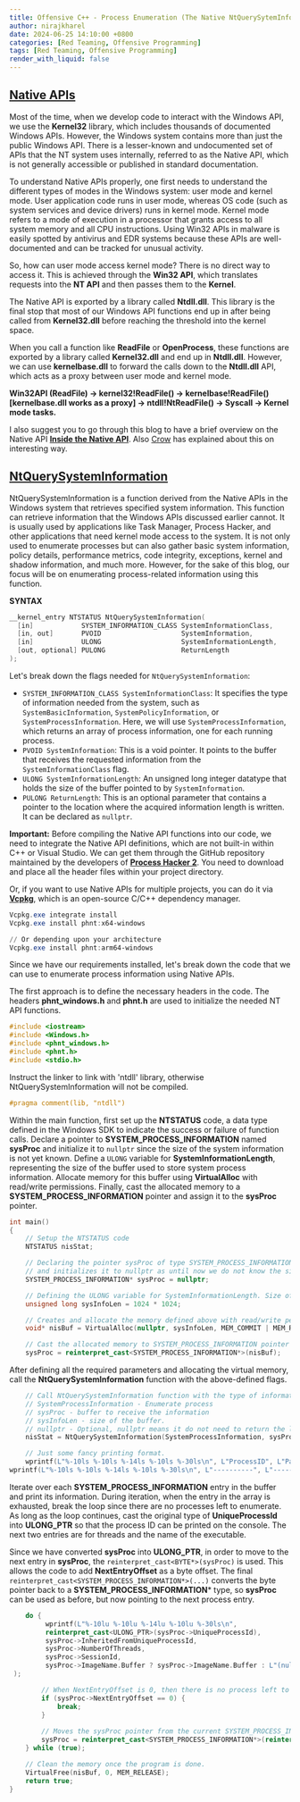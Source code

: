 ```yaml
---
title: Offensive C++ - Process Enumeration (The Native NtQuerySytemInformation)
author: nirajkharel
date: 2024-06-25 14:10:00 +0800
categories: [Red Teaming, Offensive Programming]
tags: [Red Teaming, Offensive Programming]
render_with_liquid: false
---
```



## [Native APIs](https://learn.microsoft.com/en-us/sysinternals/resources/inside-native-applications)
Most of the time, when we develop code to interact with the Windows API, we use the **Kernel32** library, which includes thousands of documented Windows APIs. However, the Windows system contains more than just the public Windows API. There is a lesser-known and undocumented set of APIs that the NT system uses internally, referred to as the Native API, which is not generally accessible or published in standard documentation.

To understand Native APIs properly, one first needs to understand the different types of modes in the Windows system: user mode and kernel mode. User application code runs in user mode, whereas OS code (such as system services and device drivers) runs in kernel mode. Kernel mode refers to a mode of execution in a processor that grants access to all system memory and all CPU instructions. Using Win32 APIs in malware is easily spotted by antivirus and EDR systems because these APIs are well-documented and can be tracked for unusual activity.

So, how can user mode access kernel mode? There is no direct way to access it. This is achieved through the **Win32 API**, which translates requests into the **NT API** and then passes them to the **Kernel**.

The Native API is exported by a library called **Ntdll.dll**. This library is the final stop that most of our Windows API functions end up in after being called from **Kernel32.dll** before reaching the threshold into the kernel space.

When you call a function like **ReadFile** or **OpenProcess**, these functions are exported by a library called **Kernel32.dll** and end up in **Ntdll.dll**. However, we can use **kernelbase.dll** to forward the calls down to the **Ntdll.dll** API, which acts as a proxy between user mode and kernel mode.

**Win32API (ReadFile) -> kernel32!ReadFile() -> kernelbase!ReadFile() [kernelbase.dll works as a proxy] -> ntdll!NtReadFile() -> Syscall -> Kernel mode tasks.**

I also suggest you to go through this blog to have a brief overview on the Native API **[Inside the Native API](http://mirrors.arcadecontrols.com/www.sysinternals.com/Information/NativeApi.html)**. Also [Crow](https://www.youtube.com/watch?v=P1PHRcmPM7c&t=2395s) has explained about this on interesting way.


## [NtQuerySystemInformation](https://learn.microsoft.com/en-us/windows/win32/api/winternl/nf-winternl-ntquerysysteminformation)
NtQuerySystemInformation is a function derived from the Native APIs in the Windows system that retrieves specified system information. This function can retrieve information that the Windows APIs discussed earlier cannot. It is usually used by applications like Task Manager, Process Hacker, and other applications that need kernel mode access to the system. It is not only used to enumerate processes but can also gather basic system information, policy details, performance metrics, code integrity, exceptions, kernel and shadow information, and much more. However, for the sake of this blog, our focus will be on enumerating process-related information using this function.

**SYNTAX**
```c++
__kernel_entry NTSTATUS NtQuerySystemInformation(
  [in]            SYSTEM_INFORMATION_CLASS SystemInformationClass,
  [in, out]       PVOID                    SystemInformation,
  [in]            ULONG                    SystemInformationLength,
  [out, optional] PULONG                   ReturnLength
);
```

Let's break down the flags needed for `NtQuerySystemInformation`:
- `SYSTEM_INFORMATION_CLASS SystemInformationClass`: It specifies the type of information needed from the system, such as `SystemBasicInformation`, `SystemPolicyInformation`, or `SystemProcessInformation`. Here, we will use `SystemProcessInformation`, which returns an array of process information, one for each running process.
- `PVOID SystemInformation`: This is a void pointer. It points to the buffer that receives the requested information from the `SystemInformationClass` flag.
- `ULONG SystemInformationLength`: An unsigned long integer datatype that holds the size of the buffer pointed to by `SystemInformation`.
- `PULONG ReturnLength`: This is an optional parameter that contains a pointer to the location where the acquired information length is written. It can be declared as `nullptr`.


**Important:** Before compiling the Native API functions into our code, we need to integrate the Native API definitions, which are not built-in within C++ or Visual Studio. We can get them through the GitHub repository maintained by the developers of **[Process Hacker 2](https://github.com/winsiderss/systeminformer)**. You need to download and place all the header files within your project directory.

Or, if you want to use Native APIs for multiple projects, you can do it via **[Vcpkg](https://github.com/microsoft/vcpkg/releases)**, which is an open-source C/C++ dependency manager.

```powershell
Vcpkg.exe integrate install
Vcpkg.exe install phnt:x64-windows 

// Or depending upon your architecture
Vcpkg.exe install phnt:arm64-windows
```

Since we have our requirements installed, let's break down the code that we can use to enumerate process information using Native APIs.

The first approach is to define the necessary headers in the code. The headers **phnt_windows.h** and **phnt.h** are used to initialize the needed NT API functions.

```c++
#include <iostream>
#include <Windows.h>
#include <phnt_windows.h>
#include <phnt.h>
#include <stdio.h>
```

Instruct the linker to link with 'ntdll' library, otherwise NtQuerySystemInformation will not be compiled.
```c++
#pragma comment(lib, "ntdll")
```

Within the main function, first set up the **NTSTATUS** code, a data type defined in the Windows SDK to indicate the success or failure of function calls. Declare a pointer to **SYSTEM_PROCESS_INFORMATION** named **sysProc** and initialize it to `nullptr` since the size of the system information is not yet known. Define a `ULONG` variable for **SystemInformationLength**, representing the size of the buffer used to store system process information. Allocate memory for this buffer using **VirtualAlloc** with read/write permissions. Finally, cast the allocated memory to a **SYSTEM_PROCESS_INFORMATION** pointer and assign it to the **sysProc** pointer.

```c++
int main()
{
    // Setup the NTSTATUS code 
    NTSTATUS nisStat;

    // Declaring the pointer sysProc of type SYSTEM_PROCESS_INFORMATION 
    // and initializes it to nullptr as until now we do not know the size of the system information.
    SYSTEM_PROCESS_INFORMATION* sysProc = nullptr;

    // Defining the ULONG variable for SystemInformationLength. Size of the buffer used to store system process information. This size is an example and can need adjustment based on the buffer size.
    unsigned long sysInfoLen = 1024 * 1024;

    // Creates and allocate the memory defined above with read/write permission.
    void* nisBuf = VirtualAlloc(nullptr, sysInfoLen, MEM_COMMIT | MEM_RESERVE, PAGE_READWRITE);

    // Cast the allocated memory to SYSTEM_PROCESS_INFORMATION pointer and assigns it to 'sysProc'
    sysProc = reinterpret_cast<SYSTEM_PROCESS_INFORMATION*>(nisBuf);
```

After defining all the required parameters and allocating the virtual memory, call the **NtQuerySystemInformation** function with the above-defined flags.

```c++
    // Call NtQuerySystemInformation function with the type of information needed
    // SystemProcessInformation - Enumerate process
    // sysProc - buffer to receive the information
    // sysInfoLen - size of the buffer.
    // nullptr - Optional, nullptr means it do not need to return the length of the data
    nisStat = NtQuerySystemInformation(SystemProcessInformation, sysProc, sysInfoLen, nullptr);

    // Just some fancy printing format.
    wprintf(L"%-10ls %-10ls %-14ls %-10ls %-30ls\n", L"ProcessID", L"ParentPID", L"Thread Count", L"Session", L"Process Name");
wprintf(L"%-10ls %-10ls %-14ls %-10ls %-30ls\n", L"----------", L"----------", L"----------", L"----------", L"------------------------------");

```

Iterate over each **SYSTEM_PROCESS_INFORMATION** entry in the buffer and print its information. During iteration, when the entry in the array is exhausted, break the loop since there are no processes left to enumerate. As long as the loop continues, cast the original type of **UniqueProcessId** into **ULONG_PTR** so that the process ID can be printed on the console. The next two entries are for threads and the name of the executable.

Since we have converted **sysProc** into **ULONG_PTR**, in order to move to the next entry in **sysProc**, the `reinterpret_cast<BYTE*>(sysProc)` is used. This allows the code to add **NextEntryOffset** as a byte offset. The final `reinterpret_cast<SYSTEM_PROCESS_INFORMATION*>(...)` converts the byte pointer back to a **SYSTEM_PROCESS_INFORMATION*** type, so **sysProc** can be used as before, but now pointing to the next process entry.

```c++
    do {
         wprintf(L"%-10lu %-10lu %-14lu %-10lu %-30ls\n",
         reinterpret_cast<ULONG_PTR>(sysProc->UniqueProcessId),
         sysProc->InheritedFromUniqueProcessId,
         sysProc->NumberOfThreads,
         sysProc->SessionId,
         sysProc->ImageName.Buffer ? sysProc->ImageName.Buffer : L"(null)"
 );

        // When NextEntryOffset is 0, then there is no process left to enumerate.
        if (sysProc->NextEntryOffset == 0) {
            break;
        }
        
        // Moves the sysProc pointer from the current SYSTEM_PROCESS_INFORMATION entry to the next one in the buffer.
        sysProc = reinterpret_cast<SYSTEM_PROCESS_INFORMATION*>(reinterpret_cast<BYTE*>(sysProc) + sysProc->NextEntryOffset);
    } while (true);

    // Clean the memory once the program is done.
    VirtualFree(nisBuf, 0, MEM_RELEASE);
    return true;
}
```

<img alt="" class="bf jp jq dj" loading="lazy" role="presentation" src="https://raw.githubusercontent.com/nirajkharel/nirajkharel.github.io/master/assets/img/images/process-enum-4.gif">